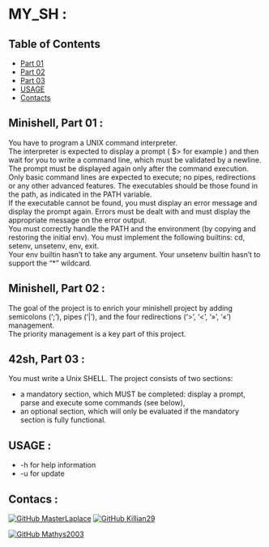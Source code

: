 # MY_SH :

## Table of Contents
* [Part 01](#01)
* [Part 02](#02)
* [Part 03](#03)
* [USAGE](#usage)
* [Contacts](#contacts)

<div id='01'/>

## Minishell, Part 01 :

You have to program a UNIX command interpreter.</br>
The interpreter is expected to display a prompt ( $> for example ) and then wait for you to write a command
line, which must be validated by a newline.</br>
The prompt must be displayed again only after the command execution.
Only basic command lines are expected to execute; no pipes, redirections or any other advanced features.
The executables should be those found in the path, as indicated in the PATH variable.</br>
If the executable cannot be found, you must display an error message and display the prompt again.
Errors must be dealt with and must display the appropriate message on the error output.</br>
You must correctly handle the PATH and the environment (by copying and restoring the initial env).
You must implement the following builtins: cd, setenv, unsetenv, env, exit.</br>
Your env builtin hasn’t to take any argument. Your unsetenv builtin hasn’t to support the “*” wildcard.

<div id='02'/>

## Minishell, Part 02 :

The goal of the project is to enrich your minishell project by adding semicolons (‘;’), pipes (‘|’), and the four
redirections (‘>’, ‘<’, ‘»’, ‘«’) management.</br>
The priority management is a key part of this project.

<div id='03'/>

## 42sh, Part 03 :

You must write a Unix SHELL.
The project consists of two sections:
- a mandatory section, which MUST be completed: display a prompt, parse and execute some commands (see below),
- an optional section, which will only be evaluated if the mandatory section is fully functional.

<div id='usage'/>

## USAGE :

 - -h for help information
 - -u for update

<div id='contacts'/>

## Contacs :

[![GitHub MasterLaplace](https://img.shields.io/github/followers/MasterLaplace?label=MasterLaplace&style=social)](https://github.com/MasterLaplace)
[![GitHub Killian29](https://img.shields.io/github/followers/Killian29?label=Killian29&style=social)](https://github.com/Killian29)

[![GitHub Mathys2003](https://img.shields.io/github/followers/Mathys2003?label=Mathys2003&style=social)](https://github.com/Mathys2003)